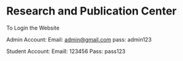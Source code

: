 # Research and Publication Center

To Login the Website

Admin Account:
Email: admin@gmail.com
pass: admin123

Student Account:
Emaill: 123456
Pass: pass123
